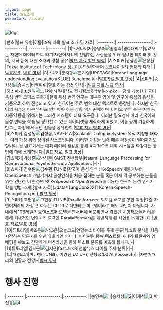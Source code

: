 ```yaml
---
layout: page
title: 발표소개
permalink: /about/
---
```




![logo](./pic/banner.png)
       

|번호|발표 유형|이름|소속|제목|발표 소개 및 자료|
|:--------:|:-----------------:|:-----------:|:--------:|:--------:|
|1|오거나이저|송영숙![송영숙](./pic/song.jpg)|경희대학교|밀려오는 자연어 데이터 파도 타기|자연어처리에 진입하는 사람들을 위해 필요한 데이터 및 강의, 서적 등에 대한 소개와 경험 공유|[발표 자료](./data/song_langcon.pdf),[발표 영상](https://www.youtube.com/watch?v=Rl51bXAa6rY&list=PLqkITFr6P-oTd4YenELiGHcKSBdgVaC0L0)|
|2|스피커|문상환![문상환](./pic/mun.png)|Tokyo Institute of Technology 정보이공학원|한국어 토크나이징의 현재와 미래|-|[발표자료](./data/langcon2021_tokenization.pdf), [발표 영상]( https://www.youtube.com/watch?v=gbvxe9LdaQk)| 
|3|스피커|문지형![문지형](./pic/jh.jpg)|UPSTAGE|Korean Language understanding Evaluation(KLUE) Benchmark|-|[발표자료](./data/[LangCon2021]KLUE_jihyung.pdf),[발표 영상](https://www.youtube.com/watch?v=HQUp99P6vyA)| 
|4|스피커|송치성![송치성](./pic/chisong.jpg)|바벨피쉬|말로 하는 감정 인식|-|[발표 자료](./data/emotion.pdf),[발표 영상](https://www.youtube.com/watch?v=Ec7HL2kZBSk&t=1237s)|   
|5|스피커|조원익![조원익](./pic/WarnikChow.jpg)|서울대학교 전기정보공학부|kosp2e – 공개 가능한 한국어 음성 번역 코퍼스 구축기|현재 음성 번역 연구는 대부분 영어 및 인구어 중심의 음성을 기준으로 하여 진행되고 있고, 한국어는 주로 번역 대상 텍스트로 등장한다. 하지만 한국어의 음성을 다른 언어로 번역해야 하는 상황 역시 존재하며, 비디오 번역 혹은 여행 동시통역 등을 위해서는 그러한 시스템이 더욱 요구된다. 이러한 필요성에 따라 한국어의 음성 번역을 학습 및 평가할 수 있는 데이터셋을 제작하게 되었고, 이를 공개 가능하게 만드는 과정에서 느낀 점들을 공유한다.|[발표 자료](./data/kosp2e.pdf),[발표 영상](https://www.youtube.com/watch?v=Qm8XOjzRMm0)|          
|6|스피커|김성동![김성동](./pic/sungdong.jpg)|NAVER AI|Scalable Dialogue System|목적 지향형 대화는 여러 가정 위에 정의된 태스크입니다. 이러한 가정들 탓에 때론 확장성이 떨어지기도 합니다. 본 발표에서는 대화 데이터 생성을 통해 효과적으로 대화 시스템을 확장하는 방법에 대해 소개합니다.|[발표 자료](./data/scalable_sdkim.pdf), [발표 영상](https://www.youtube.com/watch?v=7XGDpb6i4V0)|            
|7|스피커|박성준![박성준](./pic/sjun.png)|KAIST 전산학부|Natural Language Processing for Computational Psychotherapic Applications|-|-|        
|8|스피커|김수환![김수환](./pic/suh.png)|TUNiB|한국어 음성 인식 : KoSpeech 개발기부터 OpenSpeech 개발기까지|음성인식을 처음 접하는 분들 혹은 이제 막 공부하는 분들을 위한 간단한 이론 설명 및 KoSpeech & OpenSpeech를 이용한 한국어 음성 인식기 학습 방법 소개|[발표 자료](./data/[LangCon2021] Korean-Speech-Recognition.pdf),[발표 영상](https://www.youtube.com/watch?v=OglqDo44zpQ)|            
|9|스피커|고현웅![고현웅](./pic/go.png)|TUNiB|Parallelformers: 빅모델 배포를 향한 여정|요즘 자연어처리의 가장 큰 화두는 GPT3로 대변되는 빅모델이라고 해도 과언이 아닙니다. 사내에서 10B레벨의 트랜스포머 모델을 웹서버에 배포하면서 겪었던 시행착오들과 이를 통해 자체적인 병렬처리 도구인 Parallelformers를 개발하게 된 사연을 소개합니다.|[발표 자료](./data/Parallelformers_Langcon.pdf),[발표 영상](https://www.youtube.com/watch?v=eHqUMThhs2A)|         
|10|튜토리얼|박조은![박조은](./pic/joeun.jpg)|오늘코드|연합뉴스 타이틀 주제 분류|텍스트 분석을 처음 시작하는 입문자를 위한 튜토리얼 입니다. 파이썬을 통해 텍스트를 가져와 토큰화와 임베딩을 해보고 간단하게 머신러닝을 통해 텍스트 분류를 예측해 봅니다.|-|   
|11|튜토리얼|김지은![김지은](./pic/jieun.png)|fast.ai KR|연합뉴스 타이틀 주제 분류|-|-|       
|12|패널토의|박규병(TUNiB), 이경님(LG U+), 전창욱(LG AI Research)|-|자연어처리의 현황과 전망|-|[발표 영상](https://www.youtube.com/watch?v=iKaiOrjpxVY&list=PLqkITFr6P-oTd4YenELiGHcKSBdgVaC0L&index=6)       





# 행사 진행



|:--------:|:-----------------:|:-----------:|
|송영숙![1](./pic/song.jpg)||송치성![2](./pic/chisong.jpg)|이재석![3](./pic/jesouk.jpg)|박신홍![4](./pic/sinhongpark.jpg)







